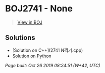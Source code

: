 # BOJ2741 - None

> [View in BOJ](https://www.acmicpc.net/problem/2741)

## Solutions
- [Solution on C++](2741 N찍기.cpp)
- [Solution on Python](2741.py)


_Page built: Oct 26 2019 08:24:51 (W+42, UTC)_
